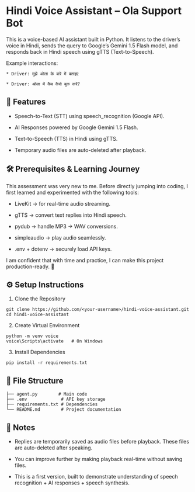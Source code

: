 # Hindi Voice Assistant – Ola Support Bot
This is a voice-based AI assistant built in Python.
It listens to the driver’s voice in Hindi, sends the query to Google’s Gemini 1.5 Flash model, and responds back in Hindi speech using gTTS (Text-to-Speech).

Example interactions:

    * Driver: मुझे ओला के बारे में बताइए
    
    * Driver: ओला में कैब कैसे बुक करें?

## 📌 Features
* Speech-to-Text (STT) using speech_recognition (Google API).

* AI Responses powered by Google Gemini 1.5 Flash.

* Text-to-Speech (TTS) in Hindi using gTTS.

* Temporary audio files are auto-deleted after playback.

<!-- * Interactive loop – keeps listening until user says "बाय" or "धन्यवाद". -->


## 🛠️ Prerequisites & Learning Journey

This assessment was very new to me.
Before directly jumping into coding, I first learned and experimented with the following tools:

* LiveKit → for real-time audio streaming.

* gTTS → convert text replies into Hindi speech.

* pydub → handle MP3 → WAV conversions.

* simpleaudio → play audio seamlessly.

* .env + dotenv → securely load API keys.

I am confident that with time and practice, I can make this project production-ready. 🚀

## ⚙️ Setup Instructions
1. Clone the Repository
```
git clone https://github.com/<your-username>/hindi-voice-assistant.git
cd hindi-voice-assistant
```

2. Create Virtual Environment
```
python -m venv voice
voice\Scripts\activate   # On Windows
```

3. Install Dependencies
```     
pip install -r requirements.txt
```

## 📂 File Structure
```
├── agent.py        # Main code
├── .env             # API key storage
├── requirements.txt # Dependencies
└── README.md        # Project documentation
```

## 📌 Notes

* Replies are temporarily saved as audio files before playback. These files are auto-deleted after speaking.

* You can improve further by making playback real-time without saving files.

* This is a first version, built to demonstrate understanding of speech recognition + AI responses + speech synthesis.
